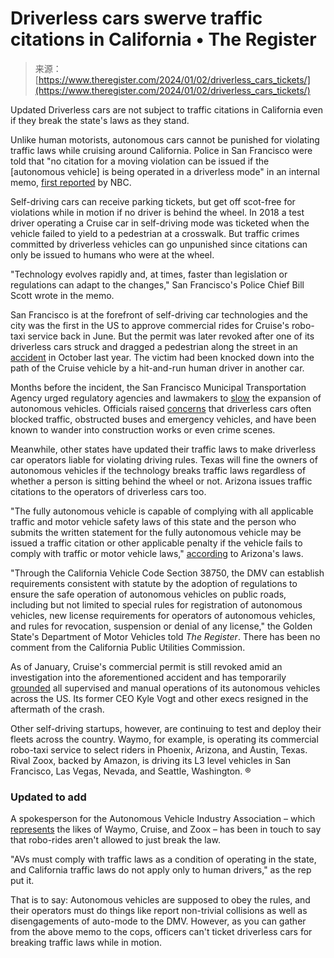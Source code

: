 <!--yml
category: 未分类
date: 2024-05-27 14:28:47
-->

# Driverless cars swerve traffic citations in California • The Register

> 来源：[https://www.theregister.com/2024/01/02/driverless_cars_tickets/](https://www.theregister.com/2024/01/02/driverless_cars_tickets/)

Updated Driverless cars are not subject to traffic citations in California even if they break the state's laws as they stand.

Unlike human motorists, autonomous cars cannot be punished for violating traffic laws while cruising around California. Police in San Francisco were told that "no citation for a moving violation can be issued if the [autonomous vehicle] is being operated in a driverless mode" in an internal memo, [first reported](https://www.nbcnews.com/business/business-news/can-driverless-cars-get-tickets-california-law-rcna131538) by NBC.

Self-driving cars can receive parking tickets, but get off scot-free for violations while in motion if no driver is behind the wheel. In 2018 a test driver operating a Cruise car in self-driving mode was ticketed when the vehicle failed to yield to a pedestrian at a crosswalk. But traffic crimes committed by driverless vehicles can go unpunished since citations can only be issued to humans who were at the wheel. 

"Technology evolves rapidly and, at times, faster than legislation or regulations can adapt to the changes," San Francisco's Police Chief Bill Scott wrote in the memo.

San Francisco is at the forefront of self-driving car technologies and the city was the first in the US to approve commercial rides for Cruise's robo-taxi service back in June. But the permit was later revoked after one of its driverless cars struck and dragged a pedestrian along the street in an [accident](https://www.theregister.com/2023/10/04/driverless_cruise_car_pedestrian/) in October last year. The victim had been knocked down into the path of the Cruise vehicle by a hit-and-run human driver in another car.

Months before the incident, the San Francisco Municipal Transportation Agency urged regulatory agencies and lawmakers to [slow](https://sfstandard.com/2023/07/19/san-francisco-transportation-agency-driverless-cars-expansion-slowdown/) the expansion of autonomous vehicles. Officials raised [concerns](https://www.theregister.com/2022/09/27/gm_cruise_robocar_safety_waiver/) that driverless cars often blocked traffic, obstructed buses and emergency vehicles, and have been known to wander into construction works or even crime scenes.

Meanwhile, other states have updated their traffic laws to make driverless car operators liable for violating driving rules. Texas will fine the owners of autonomous vehicles if the technology breaks traffic laws regardless of whether a person is sitting behind the wheel or not. Arizona issues traffic citations to the operators of driverless cars too. 

"The fully autonomous vehicle is capable of complying with all applicable traffic and motor vehicle safety laws of this state and the person who submits the written statement for the fully autonomous vehicle may be issued a traffic citation or other applicable penalty if the vehicle fails to comply with traffic or motor vehicle laws," [according](https://www.azleg.gov/ars/28/09702.htm#:~:text=28%2D9702%20%2D%20Operation%20of%20autonomous%20vehicles&text=A.,applicable%20federal%20and%20state%20laws.) to Arizona's laws.

"Through the California Vehicle Code Section 38750, the DMV can establish requirements consistent with statute by the adoption of regulations to ensure the safe operation of autonomous vehicles on public roads, including but not limited to special rules for registration of autonomous vehicles, new license requirements for operators of autonomous vehicles, and rules for revocation, suspension or denial of any license," the Golden State's Department of Motor Vehicles told *The Register*. There has been no comment from the California Public Utilities Commission.

As of January, Cruise's commercial permit is still revoked amid an investigation into the aforementioned accident and has temporarily [grounded](https://www.theregister.com/2023/11/15/cruise_parks_fleet/) all supervised and manual operations of its autonomous vehicles across the US. Its former CEO Kyle Vogt and other execs resigned in the aftermath of the crash. 

Other self-driving startups, however, are continuing to test and deploy their fleets across the country. Waymo, for example, is operating its commercial robo-taxi service to select riders in Phoenix, Arizona, and Austin, Texas. Rival Zoox, backed by Amazon, is driving its L3 level vehicles in San Francisco, Las Vegas, Nevada, and Seattle, Washington. ®

### Updated to add

A spokesperson for the Autonomous Vehicle Industry Association – which [represents](https://theavindustry.org/about) the likes of Waymo, Cruise, and Zoox – has been in touch to say that robo-rides aren't allowed to just break the law.

"AVs must comply with traffic laws as a condition of operating in the state, and California traffic laws do not apply only to human drivers," as the rep put it.

That is to say: Autonomous vehicles are supposed to obey the rules, and their operators must do things like report non-trivial collisions as well as disengagements of auto-mode to the DMV. However, as you can gather from the above memo to the cops, officers can't ticket driverless cars for breaking traffic laws while in motion.